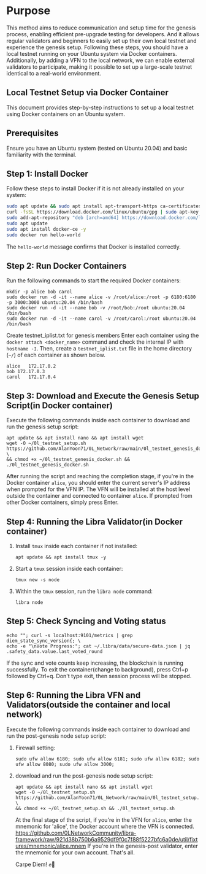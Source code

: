 # Purpose

This method aims to reduce communication and setup time for the genesis process, enabling efficient pre-upgrade testing for developers.
And it allows regular validators and beginners to easily set up their own local testnet and experience the genesis setup.
Following these steps, you should have a local testnet running on your Ubuntu system via Docker containers.
Additionally, by adding a VFN to the local network, we can enable external validators to participate,
making it possible to set up a large-scale testnet identical to a real-world environment.

## Local Testnet Setup via Docker Container

This document provides step-by-step instructions to set up a local testnet using Docker containers on an Ubuntu system.

## Prerequisites

Ensure you have an Ubuntu system (tested on Ubuntu 20.04) and basic familiarity with the terminal.

## Step 1: Install Docker

Follow these steps to install Docker if it is not already installed on your system:

```bash
sudo apt update && sudo apt install apt-transport-https ca-certificates curl software-properties-common -y
curl -fsSL https://download.docker.com/linux/ubuntu/gpg | sudo apt-key add -
sudo add-apt-repository "deb [arch=amd64] https://download.docker.com/linux/ubuntu $(lsb_release -cs) stable"
sudo apt update
sudo apt install docker-ce -y
sudo docker run hello-world
```
The `hello-world` message confirms that Docker is installed correctly.

## Step 2: Run Docker Containers

Run the following commands to start the required Docker containers:

```
mkdir -p alice bob carol
sudo docker run -d -it --name alice -v /root/alice:/root -p 6180:6180 -p 3000:3000 ubuntu:20.04 /bin/bash
sudo docker run -d -it --name bob -v /root/bob:/root ubuntu:20.04 /bin/bash
sudo docker run -d -it --name carol -v /root/carol:/root ubuntu:20.04 /bin/bash
```
Create testnet_iplist.txt for genesis members
Enter each container using the `docker attach <docker_name>` command and check the internal IP with `hostname -I`.
Then, create a `testnet_iplist.txt` file in the home directory (`~/`) of each container as shown below.
```
alice	172.17.0.2
bob	172.17.0.3
carol	172.17.0.4
```

## Step 3: Download and Execute the Genesis Setup Script(in Docker container)

Execute the following commands inside each container to download and run the genesis setup script:

```
apt update && apt install nano && apt install wget
wget -O ~/0l_testnet_setup.sh https://github.com/AlanYoon71/0L_Network/raw/main/0l_testnet_genesis_docker.sh \
&& chmod +x ~/0l_testnet_genesis_docker.sh && ./0l_testnet_genesis_docker.sh
```
After running the script and reaching the completion stage, if you're in the Docker container `alice`,
you should enter the current server's IP address when prompted for the VFN IP.
The VFN will be installed at the host level outside the container and connected to container `alice`.
If prompted from other Docker containers, simply press Enter.

## Step 4: Running the Libra Validator(in Docker container)

1. Install `tmux` inside each container if not installed:

    ```
    apt update && apt install tmux -y
    ```

2. Start a `tmux` session inside each container:

    ```
    tmux new -s node
    ```

3. Within the `tmux` session, run the `libra node` command:

    ```
    libra node
    ```
	
## Step 5: Check Syncing and Voting status

```
echo ""; curl -s localhost:9101/metrics | grep diem_state_sync_version{; \
echo -e "\nVote Progress:"; cat ~/.libra/data/secure-data.json | jq .safety_data.value.last_voted_round
```
If the sync and vote counts keep increasing, the blockchain is running successfully.
To exit the container(change to background), press Ctrl+p followed by Ctrl+q.
Don't type exit, then session process will be stopped.

## Step 6: Running the Libra VFN and Validators(outside the container and local network)

Execute the following commands inside each container to download and run the post-genesis node setup script:

1. Firewall setting:

    ```
    sudo ufw allow 6180; sudo ufw allow 6181; sudo ufw allow 6182; sudo ufw allow 8080; sudo ufw allow 3000; 
    ```

2. download and run the post-genesis node setup script:

    ```
    apt update && apt install nano && apt install wget
	wget -O ~/0l_testnet_setup.sh https://github.com/AlanYoon71/0L_Network/raw/main/0l_testnet_setup.sh \
	&& chmod +x ~/0l_testnet_setup.sh && ./0l_testnet_setup.sh
	```
	At the final stage of the script, if you're in the VFN for `alice`, enter the mnemonic for 'alice', 
	the Docker account where the VFN is connected.
	https://github.com/0LNetworkCommunity/libra-framework/raw/921d38b750b6a9529df9f0c7f88f5227bfc6a0de/util/fixtures/mnemonic/alice.mnem
	If you're in the genesis-post validator, enter the mnemonic for your own account. That's all.
	
	Carpe Diem! ✊🔆
